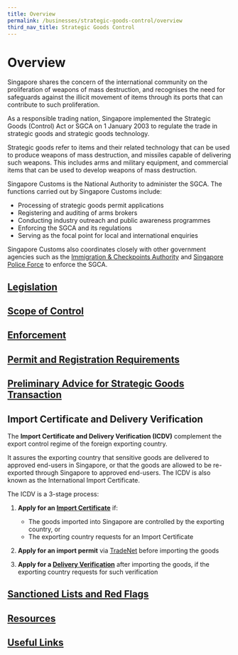 ```yaml
---
title: Overview
permalink: /businesses/strategic-goods-control/overview
third_nav_title: Strategic Goods Control
---
```


# Overview

Singapore shares the concern of the international community on the proliferation of weapons of mass destruction, and recognises the need for safeguards against the illicit movement of items through its ports that can contribute to such proliferation.

As a responsible trading nation, Singapore implemented the Strategic Goods (Control) Act or SGCA on 1 January 2003 to regulate the trade in strategic goods and strategic goods technology.

Strategic goods refer to items and their related technology that can be used to produce weapons of mass destruction, and missiles capable of delivering such weapons. This includes arms and military equipment, and commercial items that can be used to develop weapons of mass destruction.

Singapore Customs is the National Authority to administer the SGCA. The functions carried out by Singapore Customs include:

-   Processing of strategic goods permit applications
-   Registering and auditing of arms brokers
-   Conducting industry outreach and public awareness programmes
-   Enforcing the SGCA and its regulations
-   Serving as the focal point for local and international enquiries

Singapore Customs also coordinates closely with other government agencies such as the  [Immigration & Checkpoints Authority](http://www.ica.gov.sg/)  and  [Singapore Police Force](http://www.spf.gov.sg/)  to enforce the SGCA.

## **[Legislation](https://singapore-customs-staging.netlify.com/businesses/strategic-goods-control/legislation)**

## **[Scope of Control](https://singapore-customs-staging.netlify.com/businesses/strategic-goods-control/scope-of-control)**

## **[Enforcement](https://singapore-customs-staging.netlify.com/businesses/strategic-goods-control/enforcement)**

## **[Permit and Registration Requirements](https://singapore-customs-staging.netlify.com/businesses/strategic-goods-control/permit-and-registration-requirements)**

## [Preliminary Advice for Strategic Goods Transaction](https://singapore-customs-staging.netlify.com/businesses/strategic-goods-control/permit-and-registration-requirements/preliminary-advice-for-strategic-goods-transaction) 

## **Import Certificate and Delivery Verification**

The  **Import Certificate and Delivery Verification (ICDV)**  complement the export control regime of the foreign exporting country.

It assures the exporting country that sensitive goods are delivered to approved end-users in Singapore, or that the goods are allowed to be re-exported through Singapore to approved end-users. The ICDV is also known as the International Import Certificate.

The ICDV is a 3-stage process:

1.  **Apply for an  [Import Certificate](https://www.customs.gov.sg/businesses/strategic-goods-control/import-certificate-and-delivery-verification/import-certificate)** if:
    
    -   The goods imported into Singapore are controlled by the exporting country, or
    -   The exporting country requests for an Import Certificate
2.  **Apply for an import permit**  via  [TradeNet](https://www.tradexchange.gov.sg/tradexchange/default.portal?_nfpb=true&_pageLabel=main_tn&_nfls=false)  before importing the goods
    
3.  **Apply for a  [Delivery Verification](https://www.customs.gov.sg/businesses/strategic-goods-control/import-certificate-and-delivery-verification/delivery-verification)**  after importing the goods, if the exporting country requests for such verification

## **[Sanctioned Lists and Red Flags](https://singapore-customs-staging.netlify.com/businesses/strategic-goods-control/sanctioned-lists-and-red-flags)**

## **[Resources](https://singapore-customs-staging.netlify.com/businesses/strategic-goods-control/resources)**

## **[Useful Links](https://singapore-customs-staging.netlify.com/businesses/strategic-goods-control/useful-links)**
